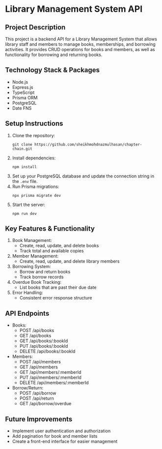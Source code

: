 # Library Management System API

## Project Description

This project is a backend API for a Library Management System that allows library staff and members to manage books, memberships, and borrowing activities. It provides CRUD operations for books and members, as well as functionality for borrowing and returning books.

## Technology Stack & Packages

- Node.js
- Express.js
- TypeScript
- Prisma ORM
- PostgreSQL
- Date FNS

## Setup Instructions

1. Clone the repository:
   ```
   git clone https://github.com/sheikhmohdnazmulhasan/chapter-chain.git
   ```
2. Install dependencies:
   ```
   npm install
   ```
3. Set up your PostgreSQL database and update the connection string in the `.env` file.
4. Run Prisma migrations:
   ```
   npx prisma migrate dev
   ```
5. Start the server:
   ```
   npm run dev
   ```

## Key Features & Functionality

1. Book Management:
   - Create, read, update, and delete books
   - Track total and available copies
2. Member Management:
   - Create, read, update, and delete library members
3. Borrowing System:
   - Borrow and return books
   - Track borrow records
4. Overdue Book Tracking:
   - List books that are past their due date
5. Error Handling:
   - Consistent error response structure

## API Endpoints

- Books:
  - POST /api/books
  - GET /api/books
  - GET /api/books/:bookId
  - PUT /api/books/:bookId
  - DELETE /api/books/:bookId
- Members:
  - POST /api/members
  - GET /api/members
  - GET /api/members/:memberId
  - PUT /api/members/:memberId
  - DELETE /api/members/:memberId
- Borrow/Return:
  - POST /api/borrow
  - POST /api/return
  - GET /api/borrow/overdue

## Future Improvements

- Implement user authentication and authorization
- Add pagination for book and member lists
- Create a front-end interface for easier management
